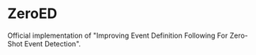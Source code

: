 # ZeroED
Official implementation of "Improving Event Definition Following For Zero-Shot Event Detection".
